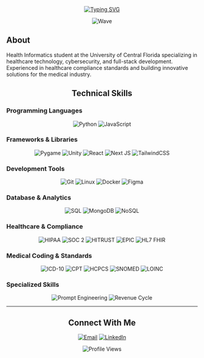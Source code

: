 <div align="center">

[![Typing SVG](https://readme-typing-svg.demolab.com?font=Roboto&weight=500&size=28&pause=1000&color=2F81F7&center=true&vCenter=true&width=600&lines=Thomas+Kantecki;Health+Informatics+Student;Healthcare+Tech+Developer;AI+%26+Cybersecurity+Enthusiast)](https://git.io/typing-svg)

![Wave](https://raw.githubusercontent.com/mayhemantt/mayhemantt/Update/svg/Bottom.svg)

</div>

## About

Health Informatics student at the University of Central Florida specializing in healthcare technology, cybersecurity, and full-stack development. Experienced in healthcare compliance standards and building innovative solutions for the medical industry.

<div align="center">
  
## Technical Skills

</div>

### Programming Languages
<div align="center">

![Python](https://img.shields.io/badge/python-3670A8?style=for-the-badge&logo=python&logoColor=ffdd54)
![JavaScript](https://img.shields.io/badge/javascript-%23323330.svg?style=for-the-badge&logo=javascript&logoColor=%23F7DF1E)

</div>

### Frameworks & Libraries
<div align="center">

![Pygame](https://img.shields.io/badge/Pygame-3776AB?style=for-the-badge&logo=python&logoColor=white)
![Unity](https://img.shields.io/badge/unity-%23000000.svg?style=for-the-badge&logo=unity&logoColor=white)
![React](https://img.shields.io/badge/react-%2320232a.svg?style=for-the-badge&logo=react&logoColor=%2361DAFB)
![Next JS](https://img.shields.io/badge/Next-black?style=for-the-badge&logo=next.js&logoColor=white)
![TailwindCSS](https://img.shields.io/badge/tailwindcss-%2338B2AC.svg?style=for-the-badge&logo=tailwind-css&logoColor=white)

</div>

### Development Tools
<div align="center">

![Git](https://img.shields.io/badge/git-%23F05033.svg?style=for-the-badge&logo=git&logoColor=white)
![Linux](https://img.shields.io/badge/Linux-FCC624?style=for-the-badge&logo=linux&logoColor=black)
![Docker](https://img.shields.io/badge/docker-%230db7ed.svg?style=for-the-badge&logo=docker&logoColor=white)
![Figma](https://img.shields.io/badge/figma-%23F24E1E.svg?style=for-the-badge&logo=figma&logoColor=white)

</div>

### Database & Analytics
<div align="center">

![SQL](https://img.shields.io/badge/SQL-336791?style=for-the-badge&logo=postgresql&logoColor=white)
![MongoDB](https://img.shields.io/badge/MongoDB-%234ea94b.svg?style=for-the-badge&logo=mongodb&logoColor=white)
![NoSQL](https://img.shields.io/badge/NoSQL-FF6B35?style=for-the-badge&logoColor=white)

</div>

### Healthcare & Compliance
<div align="center">

![HIPAA](https://img.shields.io/badge/HIPAA-0052CC?style=for-the-badge&logoColor=white)
![SOC 2](https://img.shields.io/badge/SOC%202-FF6B6B?style=for-the-badge&logoColor=white)
![HITRUST](https://img.shields.io/badge/HITRUST-4ECDC4?style=for-the-badge&logoColor=white)
![EPIC](https://img.shields.io/badge/EPIC-6C5CE7?style=for-the-badge&logoColor=white)
![HL7 FHIR](https://img.shields.io/badge/HL7%20FHIR-00D084?style=for-the-badge&logoColor=white)

</div>

### Medical Coding & Standards
<div align="center">

![ICD-10](https://img.shields.io/badge/ICD--10-FF7675?style=for-the-badge&logoColor=white)
![CPT](https://img.shields.io/badge/CPT-74B9FF?style=for-the-badge&logoColor=white)
![HCPCS](https://img.shields.io/badge/HCPCS-FDCB6E?style=for-the-badge&logoColor=black)
![SNOMED](https://img.shields.io/badge/SNOMED-A29BFE?style=for-the-badge&logoColor=white)
![LOINC](https://img.shields.io/badge/LOINC-55A3FF?style=for-the-badge&logoColor=white)

</div>

### Specialized Skills
<div align="center">

![Prompt Engineering](https://img.shields.io/badge/Prompt%20Engineering-00B894?style=for-the-badge&logoColor=white)
![Revenue Cycle](https://img.shields.io/badge/Revenue%20Cycle-E17055?style=for-the-badge&logoColor=white)

</div>

---

<div align="center">
  
## Connect With Me

[![Email](https://img.shields.io/badge/Gmail-D14836?style=for-the-badge&logo=gmail&logoColor=white)](mailto:thomaskantecki2003@gmail.com)
[![LinkedIn](https://img.shields.io/badge/LinkedIn-0077B5?style=for-the-badge&logo=linkedin&logoColor=white)](https://www.linkedin.com/in/thomas-kantecki-836b39271)

<img src="https://komarev.com/ghpvc/?username=CodingWithKantecki&label=Profile%20views&color=0e75b6&style=flat" alt="Profile Views" />

</div>
